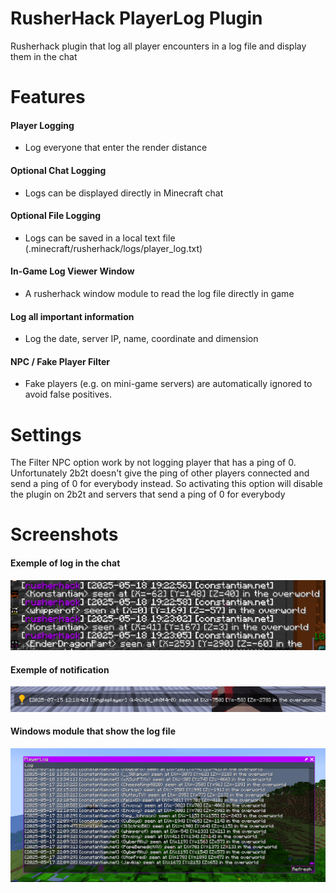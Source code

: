 # RusherHack PlayerLog Plugin

Rusherhack plugin that log all player encounters in a log file and display them in the chat

# Features

#### Player Logging
- Log everyone that enter the render distance

#### Optional Chat Logging
- Logs can be displayed directly in Minecraft chat

#### Optional File Logging
- Logs can be saved in a local text file (.minecraft/rusherhack/logs/player_log.txt)

#### In-Game Log Viewer Window
- A rusherhack window module to read the log file directly in game

#### Log all important information
- Log the date, server IP, name, coordinate and dimension

#### NPC / Fake Player Filter
- Fake players (e.g. on mini-game servers) are automatically ignored to avoid false positives.

# Settings
The Filter NPC option work by not logging player that has a ping of 0. Unfortunately 2b2t doesn't give the ping of other players connected and send a ping of 0 for everybody instead. So activating this option will disable the plugin on 2b2t and servers that send a ping of 0 for everybody

# Screenshots

#### Exemple of log in the chat
![PlayerLogChat](img/PlayerLogChat.png)

#### Exemple of notification
![PlayerLogNotification](img/PlayerLognotification.png)

#### Windows module that show the log file
![PlayerLogWindow](img/PlayerLogWindows.png)
